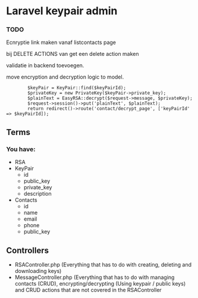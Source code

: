 # Laravel keypair admin

### TODO
Ecnryptie link maken vanaf listcontacts page

bij DELETE ACTIONS van get een delete action maken

validatie in backend toevoegen.

move encryption and decryption logic to model.
```
        $keyPair = KeyPair::find($keyPairId);
        $privateKey = new PrivateKey($keyPair->private_key);
        $plainText = EasyRSA::decrypt($request->message, $privateKey);
        $request->session()->put('plainText', $plainText);
        return redirect()->route('contact/decrypt_page', ['keyPairId' => $keyPairId]);
```


## Terms
### You have:
- RSA
- KeyPair
    - id
    - public_key
    - private_key
    - description
- Contacts
    - id
    - name
    - email
    - phone
    - public_key

## Controllers
- RSAController.php (Everything that has to do with creating, deleting and downloading keys)
- MessageController.php (Everything that has to do with managing contacts (CRUD), encrypting/decrypting (Using keypair / public keys) and CRUD actions that are not covered in the RSAController